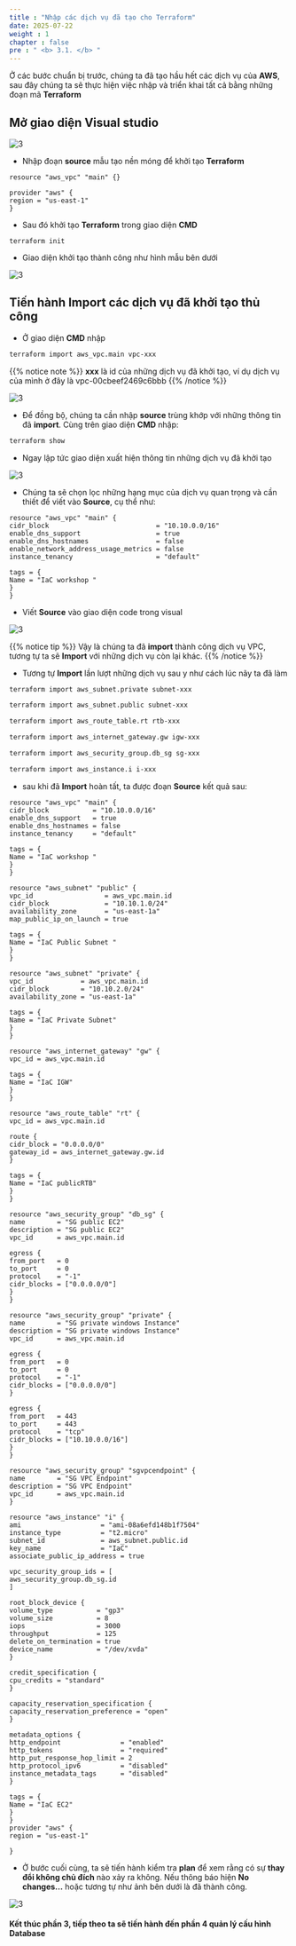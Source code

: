 ```yaml
---
title : "Nhập các dịch vụ đã tạo cho Terraform"
date: 2025-07-22 
weight : 1 
chapter : false
pre : " <b> 3.1. </b> "
---
```


Ở các bước chuẩn bị trước, chúng ta đã tạo hầu hết các dịch vụ của **AWS**, sau đây chúng ta sẽ thực hiện việc nhập và triển khai tất cả bằng những đoạn mã **Terraform**

## Mở giao diện **Visual studio**

![3](/images/imageAWS/iac1.png)

  - Nhập đoạn **source** mẫu tạo nền móng để khởi tạo **Terraform**
```
resource "aws_vpc" "main" {}

provider "aws" {
region = "us-east-1"
}
```
  - Sau đó khởi tạo **Terraform** trong giao diện **CMD**
```
terraform init
```
  - Giao diện khởi tạo thành công như hình mẫu bên dưới

![3](/images/imageAWS/iac2.png)

## Tiến hành Import các dịch vụ đã khởi tạo thủ công 

  - Ở giao diện **CMD** nhập 
  ```bash
  terraform import aws_vpc.main vpc-xxx
  ```

{{% notice note %}}
  **xxx** là id của những dịch vụ đã khởi tạo, ví dụ dịch vụ của mình ở đây là vpc-00cbeef2469c6bbb
{{% /notice %}}

![3](/images/imageAWS/iac3.png)

 - Để đồng bộ, chúng ta cần nhập **source** trùng khớp với những thông tin đã **import**. Cùng trên giao diện **CMD** nhập:
 ```bash
terraform show
 ``` 
  - Ngay lập tức giao diện xuất hiện thông tin những dịch vụ đã khởi tạo  

![3](/images/imageAWS/iac4.png)

  - Chúng ta sẽ chọn lọc những hạng mục của dịch vụ quan trọng và cần thiết để viết vào **Source**, cụ thể như:

```
resource "aws_vpc" "main" {
cidr_block                           = "10.10.0.0/16"
enable_dns_support                   = true
enable_dns_hostnames                 = false
enable_network_address_usage_metrics = false
instance_tenancy                     = "default"

tags = {
Name = "IaC workshop "
}
}
```
  - Viết **Source** vào giao diện code trong visual 

![3](/images/imageAWS/iac5.png)

{{% notice tip %}}
  Vậy là chúng ta đã **import** thành công dịch vụ VPC, tương tự ta sẽ **Import** với những dịch vụ còn lại khác.
{{% /notice %}}

  - Tương tự **Import** lần lượt những dịch vụ sau y như cách lúc nãy ta đã làm  
 
```bash
terraform import aws_subnet.private subnet-xxx

terraform import aws_subnet.public subnet-xxx

terraform import aws_route_table.rt rtb-xxx

terraform import aws_internet_gateway.gw igw-xxx

terraform import aws_security_group.db_sg sg-xxx

terraform import aws_instance.i i-xxx
```

  - sau khi đã **Import** hoàn tất, ta được đoạn **Source** kết quả sau:

```
resource "aws_vpc" "main" {
cidr_block           = "10.10.0.0/16"
enable_dns_support   = true
enable_dns_hostnames = false
instance_tenancy     = "default"

tags = {
Name = "IaC workshop "
}
}

resource "aws_subnet" "public" {
vpc_id                  = aws_vpc.main.id
cidr_block              = "10.10.1.0/24"
availability_zone       = "us-east-1a"
map_public_ip_on_launch = true

tags = {
Name = "IaC Public Subnet "
}
}

resource "aws_subnet" "private" {
vpc_id            = aws_vpc.main.id
cidr_block        = "10.10.2.0/24"
availability_zone = "us-east-1a"

tags = {
Name = "IaC Private Subnet"
}
}

resource "aws_internet_gateway" "gw" {
vpc_id = aws_vpc.main.id

tags = {
Name = "IaC IGW"
}
}

resource "aws_route_table" "rt" {
vpc_id = aws_vpc.main.id

route {
cidr_block = "0.0.0.0/0"
gateway_id = aws_internet_gateway.gw.id
}

tags = {
Name = "IaC publicRTB"
}
}

resource "aws_security_group" "db_sg" {
name        = "SG public EC2"
description = "SG public EC2"
vpc_id      = aws_vpc.main.id

egress {
from_port   = 0
to_port     = 0
protocol    = "-1"
cidr_blocks = ["0.0.0.0/0"]
}
}

resource "aws_security_group" "private" {
name        = "SG private windows Instance"
description = "SG private windows Instance"
vpc_id      = aws_vpc.main.id

egress {
from_port   = 0
to_port     = 0
protocol    = "-1"
cidr_blocks = ["0.0.0.0/0"]
}

egress {
from_port   = 443
to_port     = 443
protocol    = "tcp"
cidr_blocks = ["10.10.0.0/16"]
}
}

resource "aws_security_group" "sgvpcendpoint" {
name        = "SG VPC Endpoint"
description = "SG VPC Endpoint"
vpc_id      = aws_vpc.main.id
}

resource "aws_instance" "i" {
ami                    = "ami-08a6efd148b1f7504"
instance_type          = "t2.micro"
subnet_id              = aws_subnet.public.id
key_name               = "IaC"
associate_public_ip_address = true

vpc_security_group_ids = [
aws_security_group.db_sg.id
]

root_block_device {
volume_type           = "gp3"
volume_size           = 8
iops                  = 3000
throughput            = 125
delete_on_termination = true
device_name           = "/dev/xvda"
}

credit_specification {
cpu_credits = "standard"
}

capacity_reservation_specification {
capacity_reservation_preference = "open"
}

metadata_options {
http_endpoint               = "enabled"
http_tokens                 = "required"
http_put_response_hop_limit = 2
http_protocol_ipv6          = "disabled"
instance_metadata_tags      = "disabled"
}

tags = {
Name = "IaC EC2"
}
}
provider "aws" {
region = "us-east-1"

}
```
  - Ở bước cuối cùng, ta sẽ tiến hành kiểm tra **plan** để xem rằng có sự **thay đổi không chủ đích** nào xảy ra không. Nếu thông báo hiện **No changes...** hoặc tương tự như ảnh bên dưới là đã thành công.
  
![3](/images/imageAWS/iac6.png)


#### Kết thúc phần 3, tiếp theo ta sẽ tiến hành đến phần 4 quản lý cấu hình **Database**